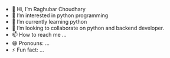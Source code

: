 - 👋 Hi, I’m Raghubar Choudhary
- 👀 I’m interested in python programming
- 🌱 I’m currently learning python
- 💞️ I’m looking to collaborate on python and backend developer.
- 📫 How to reach me ...
- 😄 Pronouns: ...
- ⚡ Fun fact: ...

<!---
Raghubar026/Raghubar026 is a ✨ special ✨ repository because its `README.md` (this file) appears on your GitHub profile.
You can click the Preview link to take a look at your changes.
--->
